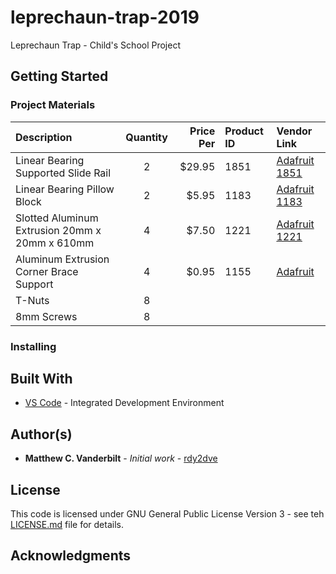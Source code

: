 # leprechaun-trap-2019
Leprechaun Trap - Child's School Project

## Getting Started

### Project Materials
| Description | Quantity | Price Per | Product ID | Vendor Link |
| :---------- | :------: | --------: | :--------- | :---------- |
| Linear Bearing Supported Slide Rail | 2 | $29.95 | 1851 | [Adafruit 1851](https://www.adafruit.com/product/1851) |
| Linear Bearing Pillow Block | 2 | $5.95 | 1183 | [Adafruit 1183](https://www.adafruit.com/product/1183) |
| Slotted Aluminum Extrusion 20mm x 20mm x 610mm | 4 | $7.50 | 1221 | [Adafruit 1221](https://www.adafruit.com/product/1221) |
| Aluminum Extrusion Corner Brace Support | 4 | $0.95 | 1155 | [Adafruit](https://www.adafruit.com/product/1155) |
| T-Nuts | 8 | | | |
| 8mm Screws | 8 | | | |


### Installing

## Built With
* [VS Code](https://code.visualstudio.com/) - Integrated Development Environment

## Author(s)
* **Matthew C. Vanderbilt** - *Initial work* - [rdy2dve](https://github.com/rdy2dve)

## License
This code is licensed under GNU General Public License Version 3 - see teh [LICENSE.md](LICENSE.md) file for details.

## Acknowledgments